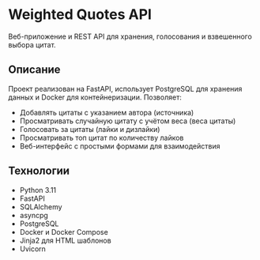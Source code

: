# Weighted Quotes API

Веб-приложение и REST API для хранения, голосования и взвешенного выбора цитат.

## Описание

Проект реализован на FastAPI, использует PostgreSQL для хранения данных и Docker для контейнеризации. Позволяет:

- Добавлять цитаты с указанием автора (источника)
- Просматривать случайную цитату с учётом веса (веса цитаты)
- Голосовать за цитаты (лайки и дизлайки)
- Просматривать топ цитат по количеству лайков
- Веб-интерфейс с простыми формами для взаимодействия

## Технологии

- Python 3.11
- FastAPI
- SQLAlchemy
- asyncpg
- PostgreSQL
- Docker и Docker Compose
- Jinja2 для HTML шаблонов
- Uvicorn


